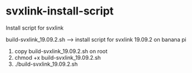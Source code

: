 # svxlink-install-script
Install script for svxlink

build-svxlink_19.09.2.sh --> install script for svxlink 19.09.2 on banana pi

1) copy build-svxlink_19.09.2.sh on root
2) chmod +x build-svxlink_19.09.2.sh
3) ./build-svxlink_19.09.2.sh
